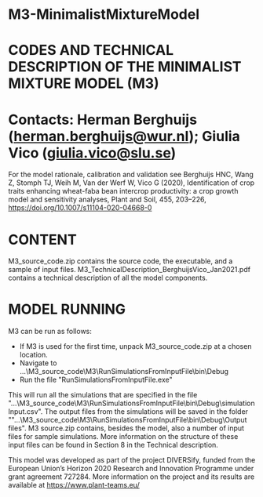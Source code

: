 # M3-MinimalistMixtureModel
# CODES AND TECHNICAL DESCRIPTION OF THE MINIMALIST MIXTURE MODEL (M3)

# Contacts: Herman Berghuijs (herman.berghuijs@wur.nl); Giulia Vico (giulia.vico@slu.se)

For the model rationale, calibration and validation see
Berghuijs HNC, Wang Z, Stomph TJ, Weih M, Van der Werf W, Vico G (2020), Identification of crop traits enhancing wheat-faba bean intercrop productivity: a crop growth model and sensitivity analyses, Plant and Soil, 455, 203–226, https://doi.org/10.1007/s11104-020-04668-0

# CONTENT

M3_source_code.zip contains the source code, the executable, and a sample of input files.
M3_TechnicalDescription_BerghuijsVico_Jan2021.pdf contains a technical description of all the model components.

# MODEL RUNNING

M3 can be run as follows:
- If M3 is used for the first time, unpack M3_source_code.zip at a chosen location.
- Navigate to ...\M3_source_code\M3\RunSimulationsFromInputFile\bin\Debug
- Run the file "RunSimulationsFromInputFile.exe" 

This will run all the simulations that are specified in the file "...\M3_source_code\M3\RunSimulationsFromInputFile\bin\Debug\simulationInput.csv". The output files from the simulations will be saved in the folder  ""...\M3_source_code\M3\RunSimulationsFromInputFile\bin\Debug\Output files".
M3 source.zip contains, besides the model, also a number of input files for sample simulations. More information on the structure of these input files can be found in Section 8 in the Technical description.


This model was developed as part of the project DIVERSify, funded from the European Union’s Horizon 2020 Research and Innovation Programme under grant agreement 727284.
More information on the project and its results are available at https://www.plant-teams.eu/
